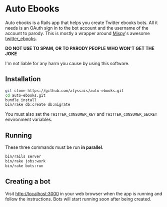 # Auto Ebooks

Auto ebooks is a Rails app that helps you create Twitter ebooks bots. All it needs is an OAuth sign in to the bot account and the username of the account to parody. This is mostly a wrapper around [Mispy](https://twitter.com/m1sp)'s awesome [twitter_ebooks](https://github.com/mispy/twitter_ebooks).

**DO NOT USE TO SPAM, OR TO PARODY PEOPLE WHO WON'T GET THE JOKE**

I'm not liable for any harm you cause by using this software.

## Installation

```sh
git clone https://github.com/alyssais/auto-ebooks.git
cd auto-ebooks.git
bundle install
bin/rake db:create db:migrate
```

You must also set the `TWITTER_CONSUMER_KEY` and `TWITTER_CONSUMER_SECRET` environment variables.

## Running

These three commands must be run **in parallel**.

```sh
bin/rails server
bin/rake jobs:work
bin/rake bots:run
```

## Creating a bot

Visit [http://localhost:3000](http://localhost:3000) in your web browser when the app is running and follow the instructions. Bots will start running soon after being created.

